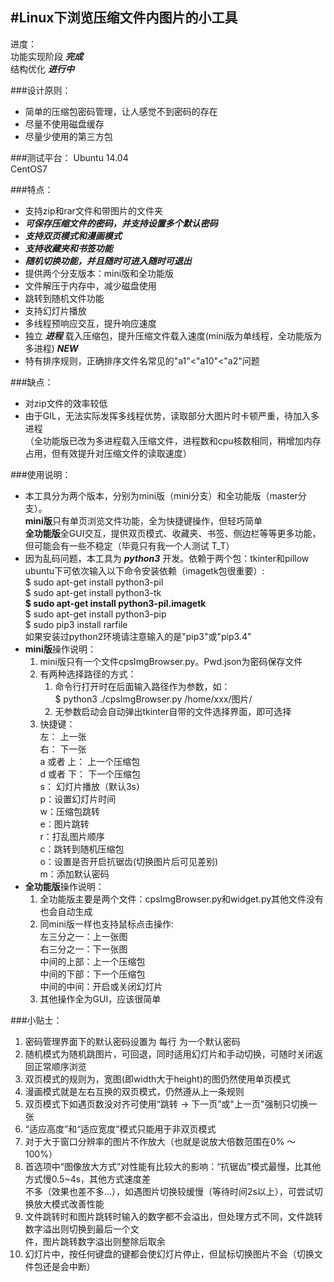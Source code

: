 #Linux下浏览压缩文件内图片的小工具
--- 
进度：     
功能实现阶段 **_完成_**     
结构优化 **_进行中_**  


###设计原则：
* 简单的压缩包密码管理，让人感觉不到密码的存在
* 尽量不使用磁盘缓存
* 尽量少使用的第三方包

###测试平台：
Ubuntu 14.04        
CentOS7

###特点：
* 支持zip和rar文件和带图片的文件夹
* **_可保存压缩文件的密码，并支持设置多个默认密码_**
* **_支持双页模式和漫画模式_**
* **_支持收藏夹和书签功能_**
* **_随机切换功能，并且随时可进入随时可退出_**
* 提供两个分支版本：mini版和全功能版
* 文件解压于内存中，减少磁盘使用
* 跳转到随机文件功能
* 支持幻灯片播放
* 多线程预响应交互，提升响应速度
* 独立 **_进程_** 载入压缩包，提升压缩文件载入速度(mini版为单线程，全功能版为多进程) **_NEW_**    
* 特有排序规则，正确排序文件名常见的"a1"<"a10"<"a2"问题

###缺点：
* 对zip文件的效率较低
* 由于GIL，无法实际发挥多线程优势，读取部分大图片时卡顿严重，待加入多进程     
（全功能版已改为多进程载入压缩文件，进程数和cpu核数相同，稍增加内存占用，但有效提升对压缩文件的读取速度）      

###使用说明：
* 本工具分为两个版本，分别为mini版（mini分支）和全功能版（master分支）。    
**mini版**只有单页浏览文件功能，全为快捷键操作，但轻巧简单   
**全功能版**全GUI交互，提供双页模式、收藏夹、书签、侧边栏等等更多功能，但可能会有一些不稳定（毕竟只有我一个人测试 T_T）
* 因为乱码问题，本工具为 **_python3_** 开发。依赖于两个包：tkinter和pillow        
ubuntu下可依次输入以下命令安装依赖（imagetk包很重要）:    
    $ sudo apt-get install python3-pil      
    $ sudo apt-get install python3-tk   
    **$ sudo apt-get install python3-pil.imagetk**  
    $ sudo apt-get install python3-pip      
    $ sudo pip3 install rarfile  
如果安装过python2环境请注意输入的是"pip3"或"pip3.4"
* **mini版**操作说明：    
    1. mini版只有一个文件cpsImgBrowser.py。Pwd.json为密码保存文件
    2. 有两种选择路径的方式：
        1. 命令行打开时在后面输入路径作为参数，如：        
        $ python3 ./cpsImgBrowser.py  /home/xxx/图片/
        2. 无参数启动会自动弹出tkinter自带的文件选择界面，即可选择
    3. 快捷键：     
        左： 上一张  
        右： 下一张  
        a 或者 上： 上一个压缩包  
        d 或者 下： 下一个压缩包  
        s： 幻灯片播放（默认3s）  
        p：设置幻灯片时间    
        w：压缩包跳转    
        e：图片跳转    
        r：打乱图片顺序    
        c：跳转到随机压缩包   
        o：设置是否开启抗锯齿(切换图片后可见差别)   
        m：添加默认密码
* **全功能版**操作说明：
    1. 全功能版主要是两个文件：cpsImgBrowser.py和widget.py其他文件没有也会自动生成
    2. 同mini版一样也支持鼠标点击操作:       
        左三分之一：上一张图      
        右三分之一：下一张图      
        中间的上部：上一个压缩包        
        中间的下部：下一个压缩包        
        中间的中间：开启或关闭幻灯片      
    3. 其他操作全为GUI，应该很简单
    
###小贴士：
1. 密码管理界面下的默认密码设置为 每行 为一个默认密码
2. 随机模式为随机跳图片，可回退，同时适用幻灯片和手动切换，可随时关闭返回正常顺序浏览
3. 双页模式的规则为，宽图(即width大于height)的图仍然使用单页模式
4. 漫画模式就是左右互换的双页模式，仍然遵从上一条规则
5. 双页模式下如遇页数没对齐可使用“跳转 -> 下一页”或"上一页"强制只切换一张
6. “适应高度”和“适应宽度”模式只能用于非双页模式
7. 对于大于窗口分辨率的图片不作放大（也就是说放大倍数范围在0% ～ 100%）
8. 首选项中“图像放大方式”对性能有比较大的影响：“抗锯齿”模式最慢，比其他方式慢0.5~4s，其他方式速度差        
不多（效果也差不多...），如遇图片切换较缓慢（等待时间2s以上），可尝试切换放大模式改善性能     
9. 文件跳转时和图片跳转时输入的数字都不会溢出，但处理方式不同，文件跳转数字溢出则切换到最后一个文      
件，图片跳转数字溢出则整除后取余        
10. 幻灯片中，按任何键盘的键都会使幻灯片停止，但鼠标切换图片不会（切换文件包还是会中断）